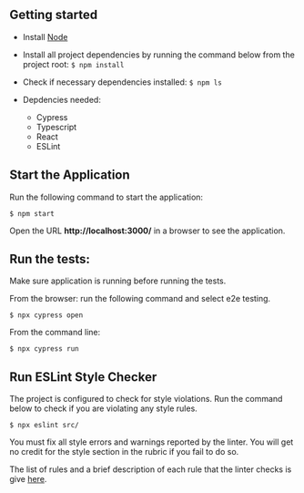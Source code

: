 ## Getting started

- Install [Node](https://nodejs.org/en/download/package-manager)
- Install all project dependencies by running the command below from the project root:
    `$ npm install`
- Check if necessary dependencies installed:
    `$ npm ls`

- Depdencies needed:
    - Cypress
    - Typescript
    - React
    - ESLint

## Start the Application

Run the following command to start the application:

`$ npm start`

Open the URL __http://localhost:3000/__ in a browser to see the application.

## Run the tests:

Make sure application is running before running the tests.

From the browser: run the following command and select e2e testing.

`$ npx cypress open`

From the command line:

`$ npx cypress run`

## Run ESLint Style Checker

The project is configured to check for style violations. Run the command below to check if you are violating any style rules.

`$ npx eslint src/`

You must fix all style errors and warnings reported by the linter. You will get no credit for the style section in the rubric if you fail to do so.

The list of rules and a brief description of each rule that the linter checks is give [here](https://typescript-eslint.io/rules).